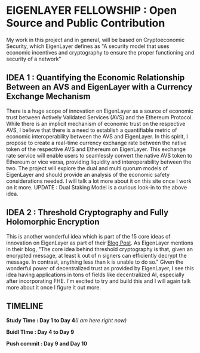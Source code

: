<h1>EIGENLAYER FELLOWSHIP : Open Source and Public Contribution</h1>

My work in this project and in general, will be based on Cryptoeconomic Security, which EigenLayer defines as "A security model that uses economic incentives and cryptography to ensure the proper functioning and security of a network"

<h2>IDEA 1 : Quantifying the Economic Relationship Between an AVS and EigenLayer with a Currency Exchange Mechanism</h2>
There is a huge scope of innovation on EigenLayer as a source of economic trust between Actively Validated Services (AVS) 
and the Ethereum Protocol. While there is an implicit mechanism of economic trust on the respective AVS, 
I believe that there is a need to establish a quantifiable metric of economic interoperability between the AVS and EigenLayer. 
In this spirit, I propose to create a real-time currency exchange rate between the native token of the respective AVS and Ethereum on EigenLayer. This exchange rate service will enable users to seamlessly convert the native AVS token to Ethereum or
vice versa, providing liquidity and interoperability between the two. The project will explore the dual and multi quorum models of EigenLayer and should provide an analysis of the economic safety considerations needed. I will talk a lot more about it on this site once I work on it more. 
UPDATE : Dual Staking Model is a curious look-in to the above idea. 

<h2>IDEA 2 : Threshold Cryptography and Fully Holomorphic Encryption</h2>
This is another wonderful idea which is part of the 15 core ideas of innovation on EigenLayer as part of their  <a href="https://www.blog.eigenlayer.xyz/eigenlayer-universe-15-unicorn-ideas/">Blog Post</a>.
As EigenLayer mentions in their blog, "The core idea behind threshold cryptography is that, given an encrypted message, at least k out of n signers can efficiently decrypt the message. In contrast, anything less than k is unable to do so." Given the wonderful power of decentralized trust as provided by EigenLayer, I see this idea having applications in tons of fields like decentralized AI, especially after incorporating FHE. I'm excited to try and build this and I will again talk more about it once I figure it out more. 


<h2>TIMELINE</h2>
<b>Study Time : Day 1 to Day 4</b><i>(I am here right now)</i>

<b>Buidl TIme : Day 4 to Day 9</b>

<b>Push commit : Day 9 and Day 10</b>

